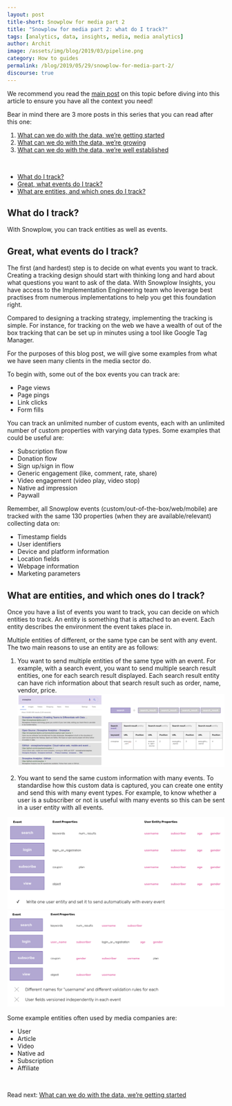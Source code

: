 ```yaml
---
layout: post
title-short: Snowplow for media part 2
title: "Snowplow for media part 2: what do I track?"
tags: [analytics, data, insights, media, media analytics]
author: Archit
image: /assets/img/blog/2019/03/pipeline.png
category: How to guides
permalink: /blog/2019/05/29/snowplow-for-media-part-2/
discourse: true
---
```


We recommend you read the [main post](https://snowplowanalytics.com/blog/2019/05/29/snowplow-for-media-part-1/) on this topic before diving into this article to ensure you have all the context you need!

Bear in mind there are 3 more posts in this series that you can read after this one:
1. [What can we do with the data, we’re getting started](https://snowplowanalytics.com/blog/2019/05/29/snowplow-for-media-part-3/)
2. [What can we do with the data, we’re growing](https://snowplowanalytics.com/blog/2019/05/29/snowplow-for-media-part-4/)
3. [What can we do with the data, we’re well established](https://snowplowanalytics.com/blog/2019/05/29/snowplow-for-media-part-5/)

<br>

- [What do I track?](#what-do-i-track)
- [Great, what events do I track?](#great-what-events-do-i-track)
- [What are entities, and which ones do I track?](#what-are-entities-and-which-ones-do-i-track)

## What do I track?

With Snowplow, you can track entities as well as events.

## Great, what events do I track?

The first (and hardest) step is to decide on what events you want to track. Creating a tracking design should start with thinking long and hard about what questions you want to ask of the data. With Snowplow Insights, you have access to the Implementation Engineering team who leverage best practises from numerous implementations to help you get this foundation right.

Compared to designing a tracking strategy, implementing the tracking is simple. For instance, for tracking on the web we have a wealth of out of the box tracking that can be set up in minutes using a tool like Google Tag Manager.

For the purposes of this blog post, we will give some examples from what we have seen many clients in the media sector do.

To begin with, some out of the box events you can track are:

- Page views
- Page pings
- Link clicks
- Form fills

You can track an unlimited number of custom events, each with an unlimited number of custom properties with varying data types. Some examples that could be useful are:

- Subscription flow
- Donation flow
- Sign up/sign in flow
- Generic engagement (like, comment, rate, share)
- Video engagement (video play, video stop)
- Native ad impression
- Paywall

Remember, all Snowplow events (custom/out-of-the-box/web/mobile) are tracked with the same 130 properties (when they are available/relevant) collecting data on:

- Timestamp fields
- User identifiers
- Device and platform information
- Location fields
- Webpage information
- Marketing parameters

## What are entities, and which ones do I track?

Once you have a list of events you want to track, you can decide on which entities to track. An entity is something that is attached to an event. Each entity describes the environment the event takes place in.

Multiple entities of different, or the same type can be sent with any event. The two main reasons to use an entity are as follows:

1. You want to send multiple entities of the same type with an event. For example, with a search event, you want to send multiple search result entities, one for each search result displayed. Each search result entity can have rich information about that search result such as order, name, vendor, price. ![search results][search results]

2. You want to send the same custom information with many events. To standardise how this custom data is captured, you can create one entity and send this with many event types. For example, to know whether a user is a subscriber or not is useful with many events so this can be sent in a user entity with all events.

![event properties 1][event properties 1]
![event properties 2][event properties 2]

Some example entities often used by media companies are:
- User
- Article
- Video
- Native ad
- Subscription
- Affiliate

<br>

Read next: [What can we do with the data, we’re getting started](https://snowplowanalytics.com/blog/2019/05/29/snowplow-for-media-part-3/)

[search results]: /assets/img/blog/2019/05/search-result.png
[event properties 1]: /assets/img/blog/2019/05/entities-1.png
[event properties 2]: /assets/img/blog/2019/05/entities-2.png
